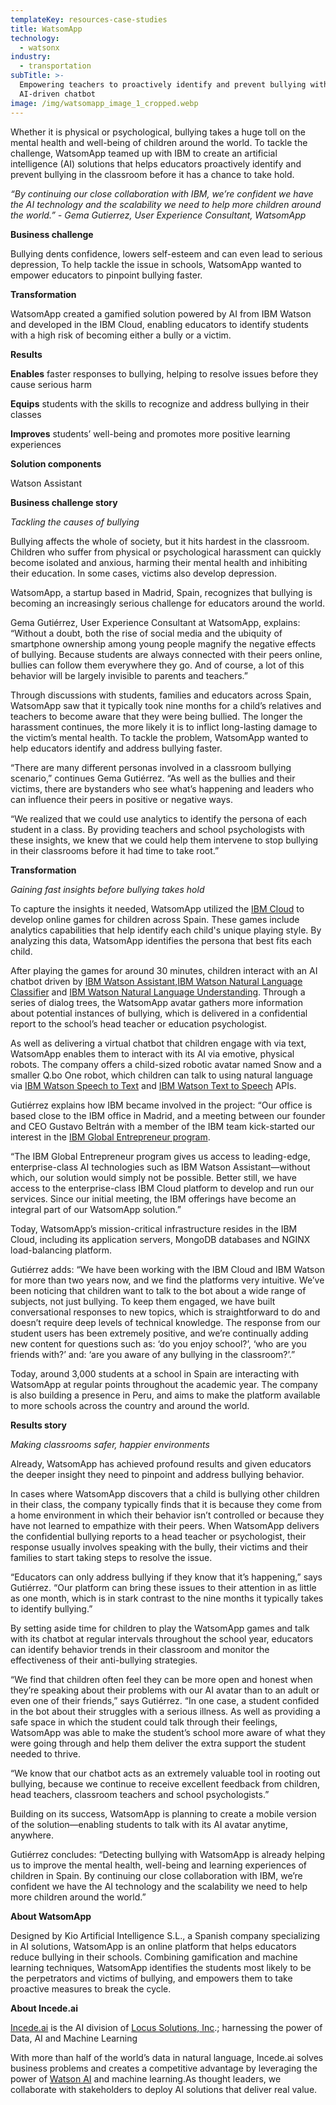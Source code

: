 ```yaml
---
templateKey: resources-case-studies
title: WatsomApp
technology:
  - watsonx
industry:
  - transportation
subTitle: >-
  Empowering teachers to proactively identify and prevent bullying with an
  AI-driven chatbot
image: /img/watsomapp_image_1_cropped.webp
---
```

Whether it is physical or psychological, bullying takes a huge toll on the mental health and well-being of children around the world. To tackle the challenge, WatsomApp teamed up with IBM to create an artificial intelligence (AI) solutions that helps educators proactively identify and prevent bullying in the classroom before it has a chance to take hold.

*“By continuing our close collaboration with IBM, we’re confident we have the AI technology and the scalability we need to help more children around the world.” - Gema Gutierrez, User Experience Consultant, WatsomApp*

**Business challenge**

Bullying dents confidence, lowers self-esteem and can even lead to serious depression, To help tackle the issue in schools, WatsomApp wanted to empower educators to pinpoint bullying faster.

**Transformation**

WatsomApp created a gamified solution powered by AI from IBM Watson and developed in the IBM Cloud, enabling educators to identify students with a high risk of becoming either a bully or a victim.

**Results**

**Enables** faster responses to bullying, helping to resolve issues before they cause serious harm

**Equips** students with the skills to recognize and address bullying in their classes

**Improves** students’ well-being and promotes more positive learning experiences

**Solution components**

Watson Assistant

**Business challenge story**

*Tackling the causes of bullying*

Bullying affects the whole of society, but it hits hardest in the classroom. Children who suffer from physical or psychological harassment can quickly become isolated and anxious, harming their mental health and inhibiting their education. In some cases, victims also develop depression.

WatsomApp, a startup based in Madrid, Spain, recognizes that bullying is becoming an increasingly serious challenge for educators around the world.

Gema Gutiérrez, User Experience Consultant at WatsomApp, explains: “Without a doubt, both the rise of social media and the ubiquity of smartphone ownership among young people magnify the negative effects of bullying. Because students are always connected with their peers online, bullies can follow them everywhere they go. And of course, a lot of this behavior will be largely invisible to parents and teachers.”

Through discussions with students, families and educators across Spain, WatsomApp saw that it typically took nine months for a child’s relatives and teachers to become aware that they were being bullied. The longer the harassment continues, the more likely it is to inflict long-lasting damage to the victim’s mental health. To tackle the problem, WatsomApp wanted to help educators identify and address bullying faster.

“There are many different personas involved in a classroom bullying scenario,” continues Gema Gutiérrez. “As well as the bullies and their victims, there are bystanders who see what’s happening and leaders who can influence their peers in positive or negative ways.

“We realized that we could use analytics to identify the persona of each student in a class. By providing teachers and school psychologists with these insights, we knew that we could help them intervene to stop bullying in their classrooms before it had time to take root.”

**Transformation**

*Gaining fast insights before bullying takes hold*

To capture the insights it needed, WatsomApp utilized the [IBM Cloud](https://www.ibm.com/marketplace/cloud-platform) to develop online games for children across Spain. These games include analytics capabilities that help identify each child's unique playing style. By analyzing this data, WatsomApp identifies the persona that best fits each child.

After playing the games for around 30 minutes, children interact with an AI chatbot driven by [IBM Watson Assistant](https://console.bluemix.net/catalog/services/watson-assistant-formerly-conversation),[IBM Watson Natural Language Classifier](https://www.ibm.com/watson/services/natural-language-classifier/) and [IBM Watson Natural Language Understanding](https://www.ibm.com/marketplace/natural-language-understanding). Through a series of dialog trees, the WatsomApp avatar gathers more information about potential instances of bullying, which is delivered in a confidential report to the school’s head teacher or education psychologist.

As well as delivering a virtual chatbot that children engage with via text, WatsomApp enables them to interact with its AI via emotive, physical robots. The company offers a child-sized robotic avatar named Snow and a smaller Q.bo One robot, which children can talk to using natural language via [IBM Watson Speech to Text](https://www.ibm.com/marketplace/speech-to-text) and [IBM Watson Text to Speech](https://www.ibm.com/watson/services/text-to-speech/) APIs.

Gutiérrez explains how IBM became involved in the project: “Our office is based close to the IBM office in Madrid, and a meeting between our founder and CEO Gustavo Beltrán with a member of the IBM team kick-started our interest in the [IBM Global Entrepreneur program](https://developer.ibm.com/startups/).

“The IBM Global Entrepreneur program gives us access to leading-edge, enterprise-class AI technologies such as IBM Watson Assistant—without which, our solution would simply not be possible. Better still, we have access to the enterprise-class IBM Cloud platform to develop and run our services. Since our initial meeting, the IBM offerings have become an integral part of our WatsomApp solution.”

Today, WatsomApp’s mission-critical infrastructure resides in the IBM Cloud, including its application servers, MongoDB databases and NGINX load-balancing platform.

Gutiérrez adds: “We have been working with the IBM Cloud and IBM Watson for more than two years now, and we find the platforms very intuitive. We’ve been noticing that children want to talk to the bot about a wide range of subjects, not just bullying. To keep them engaged, we have built conversational responses to new topics, which is straightforward to do and doesn’t require deep levels of technical knowledge. The response from our student users has been extremely positive, and we’re continually adding new content for questions such as: ‘do you enjoy school?’, ‘who are you friends with?’ and: ‘are you aware of any bullying in the classroom?’.”

Today, around 3,000 students at a school in Spain are interacting with WatsomApp at regular points throughout the academic year. The company is also building a presence in Peru, and aims to make the platform available to more schools across the country and around the world.

**Results story**

*Making classrooms safer, happier environments*

Already, WatsomApp has achieved profound results and given educators the deeper insight they need to pinpoint and address bullying behavior.

In cases where WatsomApp discovers that a child is bullying other children in their class, the company typically finds that it is because they come from a home environment in which their behavior isn’t controlled or because they have not learned to empathize with their peers. When WatsomApp delivers the confidential bullying reports to a head teacher or psychologist, their response usually involves speaking with the bully, their victims and their families to start taking steps to resolve the issue.

“Educators can only address bullying if they know that it’s happening,” says Gutiérrez. “Our platform can bring these issues to their attention in as little as one month, which is in stark contrast to the nine months it typically takes to identify bullying.”

By setting aside time for children to play the WatsomApp games and talk with its chatbot at regular intervals throughout the school year, educators can identify behavior trends in their classroom and monitor the effectiveness of their anti-bullying strategies.

“We find that children often feel they can be more open and honest when they’re speaking about their problems with our AI avatar than to an adult or even one of their friends,” says Gutiérrez. “In one case, a student confided in the bot about their struggles with a serious illness. As well as providing a safe space in which the student could talk through their feelings, WatsomApp was able to make the student’s school more aware of what they were going through and help them deliver the extra support the student needed to thrive.

“We know that our chatbot acts as an extremely valuable tool in rooting out bullying, because we continue to receive excellent feedback from children, head teachers, classroom teachers and school psychologists.”

Building on its success, WatsomApp is planning to create a mobile version of the solution—enabling students to talk with its AI avatar anytime, anywhere.

Gutiérrez concludes: “Detecting bullying with WatsomApp is already helping us to improve the mental health, well-being and learning experiences of children in Spain. By continuing our close collaboration with IBM, we’re confident we have the AI technology and the scalability we need to help more children around the world.”

**About WatsomApp**

Designed by Kio Artificial Intelligence S.L., a Spanish company specializing in AI solutions, WatsomApp is an online platform that helps educators reduce bullying in their schools. Combining gamification and machine learning techniques, WatsomApp identifies the students most likely to be the perpetrators and victims of bullying, and empowers them to take proactive measures to break the cycle.

**About Incede.ai**

[Incede.ai](https://www.incede.ai) is the AI division of [Locus Solutions, Inc](http://www.locussolutions.com).; harnessing the power of Data, AI and Machine Learning

With more than half of the world’s data in natural language, Incede.ai solves business problems and creates a competitive advantage by leveraging the power of [Watson AI](https://www.ibm.com/watson) and machine learning.As thought leaders, we collaborate with stakeholders to deploy AI solutions that deliver real value.
